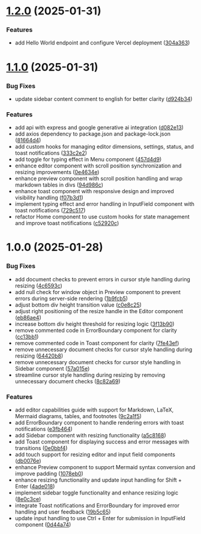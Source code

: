 # [1.2.0](https://github.com/sans-script/markhub/compare/v1.1.0...v1.2.0) (2025-01-31)


### Features

* add Hello World endpoint and configure Vercel deployment ([304a363](https://github.com/sans-script/markhub/commit/304a3638b629abce47e1a0a1c753ca5d9f0c8d2c))

# [1.1.0](https://github.com/sans-script/markhub/compare/v1.0.0...v1.1.0) (2025-01-31)


### Bug Fixes

* update sidebar content comment to english for better clarity ([d924b34](https://github.com/sans-script/markhub/commit/d924b34d424ca7810c9709a97bcabae4227ec578))


### Features

* add api with express and google generative ai integration ([d082e13](https://github.com/sans-script/markhub/commit/d082e13d4e158adf83166be569bfc38ad010195c))
* add axios dependency to package.json and package-lock.json ([81664d4](https://github.com/sans-script/markhub/commit/81664d4bde2a906ed1f7320b6c927694f8aa17dc))
* add custom hooks for managing editor dimensions, settings, status, and toast notifications ([333c2e2](https://github.com/sans-script/markhub/commit/333c2e24110177833eaa4e3521a74457ca30bfc7))
* add toggle for typing effect in Menu component ([457d4d9](https://github.com/sans-script/markhub/commit/457d4d9bf164b4c32eb5114efbf32deae68b1f4e))
* enhance editor component with scroll position synchronization and resizing improvements ([0e4634e](https://github.com/sans-script/markhub/commit/0e4634e91fba94810c4c4677cd7078d911487d5f))
* enhance preview component with scroll position handling and wrap markdown tables in divs ([94d986c](https://github.com/sans-script/markhub/commit/94d986c7ec7d9ae550da9b6ee5c2c0d1370f674a))
* enhance toast component with responsive design and improved visibility handling ([f07b3d1](https://github.com/sans-script/markhub/commit/f07b3d18691bd32f661f14d70ca1e5c2d4a6327b))
* implement typing effect and error handling in InputField component with toast notifications ([729c517](https://github.com/sans-script/markhub/commit/729c51731d4ad4eb37a5031200e9ff9a52362404))
* refactor Home component to use custom hooks for state management and improve toast notifications ([c52920c](https://github.com/sans-script/markhub/commit/c52920c253806c4f9480530771379130c9b5090f))

# 1.0.0 (2025-01-28)


### Bug Fixes

* add document checks to prevent errors in cursor style handling during resizing ([4c6593c](https://github.com/sans-script/markhub/commit/4c6593cde2077433b5aa7e8f0e6fa0321b8e6e94))
* add null check for window object in Preview component to prevent errors during server-side rendering ([1b9fcb5](https://github.com/sans-script/markhub/commit/1b9fcb597f095c9a83d8e877663e26f2aa8271cb))
* adjust bottom div height transition value ([c0e8c25](https://github.com/sans-script/markhub/commit/c0e8c2528dd52612f6f91bf08370805cdc440489))
* adjust right positioning of the resize handle in the Editor component ([eb86ae4](https://github.com/sans-script/markhub/commit/eb86ae4531e1de1c9bc52733625a30bcd7a35fa1))
* increase bottom div height threshold for resizing logic ([3f13b90](https://github.com/sans-script/markhub/commit/3f13b90dbe8918cb7d8ec20f5d9a08f436648ff5))
* remove commented code in ErrorBoundary component for clarity ([cc13bb1](https://github.com/sans-script/markhub/commit/cc13bb1f899eeb18948826988d423ef86f328304))
* remove commented code in Toast component for clarity ([7fe43ef](https://github.com/sans-script/markhub/commit/7fe43ef93e49c9218bd13be26bea36a737c923ee))
* remove unnecessary document checks for cursor style handling during resizing ([64420b8](https://github.com/sans-script/markhub/commit/64420b87be3a6fba1a5a242c68669475cca1bcde))
* remove unnecessary document checks for cursor style handling in Sidebar component ([57a015e](https://github.com/sans-script/markhub/commit/57a015eecf780d76055e8bd5bd5f221ecac75124))
* streamline cursor style handling during resizing by removing unnecessary document checks ([8c82a69](https://github.com/sans-script/markhub/commit/8c82a697db956f4b89a305e3852daf42f4a3200d))


### Features

* add editor capabilities guide with support for Markdown, LaTeX, Mermaid diagrams, tables, and footnotes ([9c2a1f5](https://github.com/sans-script/markhub/commit/9c2a1f5a61aaf984bb73be1caa3a9c8298c442b6))
* add ErrorBoundary component to handle rendering errors with toast notifications ([e3fb464](https://github.com/sans-script/markhub/commit/e3fb464598122865ffb985990dcec0a0f240a770))
* add Sidebar component with resizing functionality ([a5c8168](https://github.com/sans-script/markhub/commit/a5c816820c8e613e3c99a955c3445c996eef7f87))
* add Toast component for displaying success and error messages with transitions ([0e0bbf4](https://github.com/sans-script/markhub/commit/0e0bbf46c8db54eeba68c3d4cea2d5303f12c256))
* add touch support for resizing editor and input field components ([db0076e](https://github.com/sans-script/markhub/commit/db0076ecbc4a943b293599610e4d32997eee1842))
* enhance Preview component to support Mermaid syntax conversion and improve padding ([1078eb0](https://github.com/sans-script/markhub/commit/1078eb0d0d4dc111c6f6c5d81f882868917dff55))
* enhance resizing functionality and update input handling for Shift + Enter ([4ade018](https://github.com/sans-script/markhub/commit/4ade01819be11cc35adee85210fb28b301fd0e86))
* implement sidebar toggle functionality and enhance resizing logic ([8e0c3ce](https://github.com/sans-script/markhub/commit/8e0c3ce7f2e826a1651f50619349b3a419c77344))
* integrate Toast notifications and ErrorBoundary for improved error handling and user feedback ([19b5c65](https://github.com/sans-script/markhub/commit/19b5c659279a673d4a9eaa2454ae03a81ec63d08))
* update input handling to use Ctrl + Enter for submission in InputField component ([0d44a74](https://github.com/sans-script/markhub/commit/0d44a7491a815d4b1b6853106f12420b45cfb87b))
